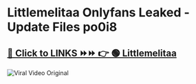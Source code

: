 
 # Littlemelitaa Onlyfans Leaked - Update Files po0i8

## <h2><a href="https://clipsfans.com/Littlemelitaa&ref=git">🔗 Click to LINKS ⏩⏩ 👉 🟢 Littlemelitaa </a></h2>

<a href="https://clipsfans.com/Littlemelitaa&ref=git" rel="nofollow" data-target="animated-image.originalLink"><img src="https://i.ibb.co.com/xMMVF88/686577567.gif" alt="Viral Video Original" style="max-width: 100%; display: inline-block;" data-target="animated-image.originalImage"></a>

